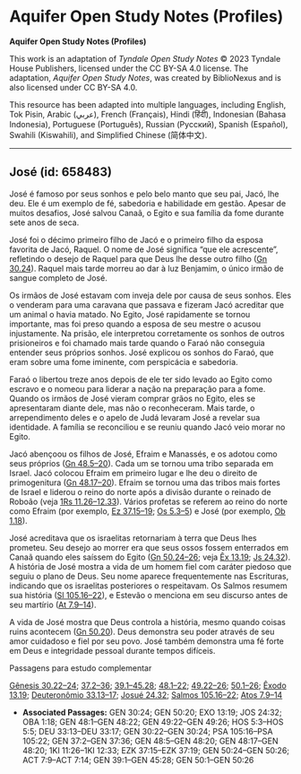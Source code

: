 # Aquifer Open Study Notes (Profiles)

**Aquifer Open Study Notes (Profiles)**

This work is an adaptation of *Tyndale Open Study Notes* © 2023 Tyndale House Publishers, licensed under the CC BY\-SA 4\.0 license. The adaptation, *Aquifer Open Study Notes*, was created by BiblioNexus and is also licensed under CC BY\-SA 4\.0\.

This resource has been adapted into multiple languages, including English, Tok Pisin, Arabic (عربي), French (Français), Hindi (हिंदी), Indonesian (Bahasa Indonesia), Portuguese (Português), Russian (Русский), Spanish (Español), Swahili (Kiswahili), and Simplified Chinese (简体中文).



--------------------------------

## José (id: 658483)

José é famoso por seus sonhos e pelo belo manto que seu pai, Jacó, lhe deu. Ele é um exemplo de fé, sabedoria e habilidade em gestão. Apesar de muitos desafios, José salvou Canaã, o Egito e sua família da fome durante sete anos de seca.

José foi o décimo primeiro filho de Jacó e o primeiro filho da esposa favorita de Jacó, Raquel. O nome de José significa “que ele acrescente”, refletindo o desejo de Raquel para que Deus lhe desse outro filho ([Gn 30\.24](https://ref.ly/Gen30:24)). Raquel mais tarde morreu ao dar à luz Benjamim, o único irmão de sangue completo de José.

Os irmãos de José estavam com inveja dele por causa de seus sonhos. Eles o venderam para uma caravana que passava e fizeram Jacó acreditar que um animal o havia matado. No Egito, José rapidamente se tornou importante, mas foi preso quando a esposa de seu mestre o acusou injustamente. Na prisão, ele interpretou corretamente os sonhos de outros prisioneiros e foi chamado mais tarde quando o Faraó não conseguia entender seus próprios sonhos. José explicou os sonhos do Faraó, que eram sobre uma fome iminente, com perspicácia e sabedoria.

Faraó o libertou treze anos depois de ele ter sido levado ao Egito como escravo e o nomeou para liderar a nação na preparação para a fome. Quando os irmãos de José vieram comprar grãos no Egito, eles se apresentaram diante dele, mas não o reconheceram. Mais tarde, o arrependimento deles e o apelo de Judá levaram José a revelar sua identidade. A família se reconciliou e se reuniu quando Jacó veio morar no Egito.

Jacó abençoou os filhos de José, Efraim e Manassés, e os adotou como seus próprios ([Gn 48\.5–20](https://ref.ly/Gen48:5-Gen48:20)). Cada um se tornou uma tribo separada em Israel. Jacó colocou Efraim em primeiro lugar e lhe deu o direito de primogenitura ([Gn 48\.17–20](https://ref.ly/Gen48:17-Gen48:20)). Efraim se tornou uma das tribos mais fortes de Israel e liderou o reino do norte após a divisão durante o reinado de Roboão (veja [1Rs 11\.26–12\.33](https://ref.ly/1Kgs11:26-1Kgs12:33)). Vários profetas se referem ao reino do norte como Efraim (por exemplo, [Ez 37\.15–19](https://ref.ly/Ezek37:15-Ezek37:19); [Os 5\.3–5](https://ref.ly/Hos5:3-Hos5:5)) e José (por exemplo, [Ob 1\.18](https://ref.ly/Obad1:18)).

José acreditava que os israelitas retornariam à terra que Deus lhes prometeu. Seu desejo ao morrer era que seus ossos fossem enterrados em Canaã quando eles saíssem do Egito ([Gn 50\.24–26](https://ref.ly/Gen50:24-Gen50:26); veja [Êx 13\.19](https://ref.ly/Exod13:19); [Js 24\.32](https://ref.ly/Josh24:32)). A história de José mostra a vida de um homem fiel com caráter piedoso que seguiu o plano de Deus. Seu nome aparece frequentemente nas Escrituras, indicando que os israelitas posteriores o respeitavam. Os Salmos resumem sua história ([Sl 105\.16–22](https://ref.ly/Ps105:16-Ps105:22)), e Estevão o menciona em seu discurso antes de seu martírio ([At 7\.9–14](https://ref.ly/Acts7:9-Acts7:14)).

A vida de José mostra que Deus controla a história, mesmo quando coisas ruins acontecem ([Gn 50\.20](https://ref.ly/Gen50:20)). Deus demonstra seu poder através de seu amor cuidadoso e fiel por seu povo. José também demonstra uma fé forte em Deus e integridade pessoal durante tempos difíceis.

Passagens para estudo complementar

[Gênesis 30\.22–24](https://ref.ly/Gen30:22-Gen30:24); [37\.2–36](https://ref.ly/Gen37:2-Gen37:36); [39\.1–45\.28](https://ref.ly/Gen39:1-Gen45:28); [48\.1–22](https://ref.ly/Gen48:1-Gen48:22); [49\.22–26](https://ref.ly/Gen49:22-Gen49:26); [50\.1–26](https://ref.ly/Gen50:1-Gen50:26); [Êxodo 13\.19](https://ref.ly/Exod13:19); [Deuteronômio 33\.13–17](https://ref.ly/Deut33:13-Deut33:17); [Josué 24\.32](https://ref.ly/Josh24:32); [Salmos 105\.16–22](https://ref.ly/Ps105:16-Ps105:22); [Atos 7\.9–14](https://ref.ly/Acts7:9-Acts7:14)

* **Associated Passages:** GEN 30:24; GEN 50:20; EXO 13:19; JOS 24:32; OBA 1:18; GEN 48:1–GEN 48:22; GEN 49:22–GEN 49:26; HOS 5:3–HOS 5:5; DEU 33:13–DEU 33:17; GEN 30:22–GEN 30:24; PSA 105:16–PSA 105:22; GEN 37:2–GEN 37:36; GEN 48:5–GEN 48:20; GEN 48:17–GEN 48:20; 1KI 11:26–1KI 12:33; EZK 37:15–EZK 37:19; GEN 50:24–GEN 50:26; ACT 7:9–ACT 7:14; GEN 39:1–GEN 45:28; GEN 50:1–GEN 50:26

